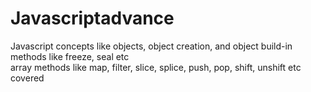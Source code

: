 # Javascriptadvance
Javascript concepts like objects, object creation, and object build-in methods like freeze, seal etc <br>
array methods like map, filter, slice, splice, push, pop, shift, unshift etc covered
